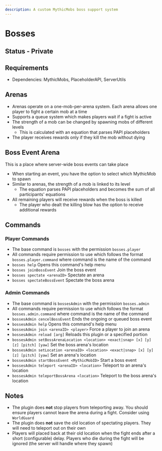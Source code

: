 ```yaml
---
description: A custom MythicMobs boss support system
---
```


# Bosses

## Status - Private

## Requirements

* Dependencies: MythicMobs, PlaceholderAPI, ServerUtils

## Arenas

* Arenas operate on a one-mob-per-arena system. Each arena allows one player to fight a certain mob at a time
* Supports a queue system which makes players wait if a fight is active
* The strength of a mob can be changed by spawning mobs of different levels
  * This is calculated with an equation that parses PAPI placeholders
* The player receives rewards only if they kill the mob without dying

## Boss Event Arena

This is a place where server-wide boss events can take place

* When starting an event, you have the option to select which MythicMob to spawn
* Similar to arenas, the strength of a mob is linked to its level
  * The equation parses PAPI placeholders and becomes the sum of all participants' equations
* All remaining players will receive rewards when the boss is killed
  * The player who dealt the killing blow has the option to receive additional rewards

## Commands

### Player Commands

* The base command is `bosses` with the permission `bosses.player`
* All commands require permission to use which follows the format `bosses.player.command` where command is the name of the command
* `bosses help` Opens this command's help menu
* `bosses joinBossEvent` Join the boss event
* `bosses spectate <arenaID>` Spectate an arena
* `bosses spectateBossEvent` Spectate the boss arena

### Admin Commands

* The base command is `bossesAdmin` with the permission `bosses.admin`
* All commands require permission to use which follows the format `bosses.admin.command` where command is the name of the command
* `bossesAdmin cencelBossEvent` Ends the ongoing or queued boss event
* `bossesAdmin help` Opens this command's help menu
* `bossesAdmin join <arenaID> <player>` Force a player to join an arena
* `bossesAdmin reload [arg]` Reloads this plugin or a specified portion
* `bossesAdmin setBossArenaLocation <location> <exact|snap> [x] [y] [z] [pitch] [yaw]` Set the boss arena's location
* `bossesAdmin setLocation <arenaID> <location> <exact|snap> [x] [y] [z] [pitch] [yaw]` Set an arena's location
* `bossesAdmin startBossEvent <MythicMobID>` Start a boss event
* `bossesAdmin teleport <arenaID> <location>` Teleport to an arena's location
* `bossesAdmin teleportBossArena <location>` Teleport to the boss arena's location

## Notes

* The plugin does **not** stop players from teleporting away. You should ensure players cannot leave the arena during a fight. Consider using `WorldGuard`
* The plugin does **not** save the old location of spectating players. They will need to teleport out on their own
* Players will placed back at their old location when the fight ends after a short (configurable) delay. Players who die during the fight will be ignored (the server will handle where they spawn)
